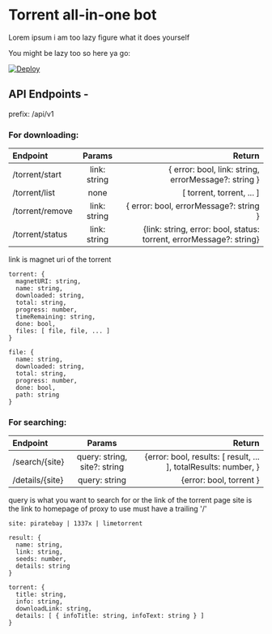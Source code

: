 # Torrent all-in-one bot

Lorem ipsum i am too lazy figure what it does yourself

You might be lazy too so here ya go:

[![Deploy](https://www.herokucdn.com/deploy/button.svg)](https://heroku.com/deploy?template=https://github.com/patheticGeek/torrent-aio-bot)

## API Endpoints -

prefix: /api/v1

### For downloading:

| Endpoint        |    Params    |                                                              Return |
| :-------------- | :----------: | ------------------------------------------------------------------: |
| /torrent/start  | link: string |                { error: bool, link: string, errorMessage?: string } |
| /torrent/list   |     none     |                                           [ torrent, torrent, ... ] |
| /torrent/remove | link: string |                              { error: bool, errorMessage?: string } |
| /torrent/status | link: string | {link: string, error: bool, status: torrent, errorMessage?: string} |

link is magnet uri of the torrent

```
torrent: {
  magnetURI: string,
  name: string,
  downloaded: string,
  total: string,
  progress: number,
  timeRemaining: string,
  done: bool,
  files: [ file, file, ... ]
}

file: {
  name: string,
  downloaded: string,
  total: string,
  progress: number,
  done: bool,
  path: string
}
```

### For searching:

| Endpoint        |            Params            |                                                          Return |
| :-------------- | :--------------------------: | --------------------------------------------------------------: |
| /search/{site}  | query: string, site?: string | {error: bool, results: [ result, ... ], totalResults: number, } |
| /details/{site} |        query: string         |                                         {error: bool, torrent } |

query is what you want to search for or the link of the torrent page
site is the link to homepage of proxy to use must have a trailing '/'

```
site: piratebay | 1337x | limetorrent

result: {
  name: string,
  link: string,
  seeds: number,
  details: string
}

torrent: {
  title: string,
  info: string,
  downloadLink: string,
  details: [ { infoTitle: string, infoText: string } ]
}
```
